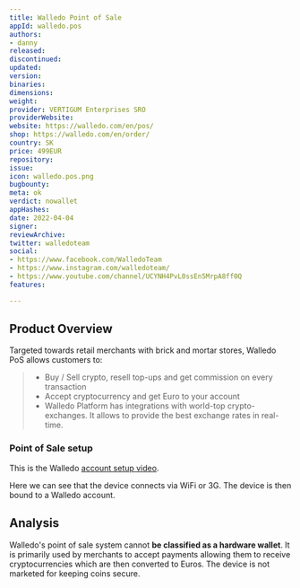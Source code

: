 ```yaml
---
title: Walledo Point of Sale
appId: walledo.pos
authors:
- danny
released: 
discontinued: 
updated: 
version: 
binaries: 
dimensions: 
weight: 
provider: VERTIGUM Enterprises SRO
providerWebsite: 
website: https://walledo.com/en/pos/
shop: https://walledo.com/en/order/
country: SK
price: 499EUR
repository: 
issue: 
icon: walledo.pos.png
bugbounty: 
meta: ok
verdict: nowallet
appHashes: 
date: 2022-04-04
signer: 
reviewArchive: 
twitter: walledoteam
social:
- https://www.facebook.com/WalledoTeam
- https://www.instagram.com/walledoteam/
- https://www.youtube.com/channel/UCYNH4PvL0ssEn5MrpA8ff0Q
features: 

---
```


## Product Overview

Targeted towards retail merchants with brick and mortar stores, Walledo PoS allows customers to: 

> - Buy / Sell crypto, resell top-ups and get commission on every transaction
> - Accept cryptocurrency and get Euro to your account 
> - Walledo Platform has integrations with world-top crypto-exchanges. It allows to provide the best exchange rates in real-time.

### Point of Sale setup

This is the Walledo [account setup video](https://www.youtube.com/watch?v=rPn2uH3ukZE).

Here we can see that the device connects via WiFi or 3G. The device is then bound to a Walledo account.

## Analysis 

Walledo's point of sale system cannot **be classified as a hardware wallet**. It is primarily used by merchants to accept payments allowing them to receive cryptocurrencies which are then converted to Euros. The device is not marketed for keeping coins secure.     
